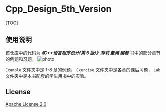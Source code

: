 # Cpp_Design_5th_Version

[TOC]

## 使用说明

该仓库中的代码为 **_《C++语言程序设计(第 5 版)》郑莉 董渊 编著_** 书中的部分章节的例题和习题。
![photo](https://img14.360buyimg.com/n1/jfs/t1/146644/10/24657/62994/61693b82E54bd727f/91f95f6dbfd23b62.jpg.avif)

`Example` 文件夹中是 1-8 章的例题， `Exercise` 文件夹中是各章的课后习题，
`Lab` 文件夹中是本书配套的学生用书中的实验。

## License

[Apache License 2.0](https://github.com/Daosole/Cpp_Design_5th_Version/blob/master/LICENSE)
